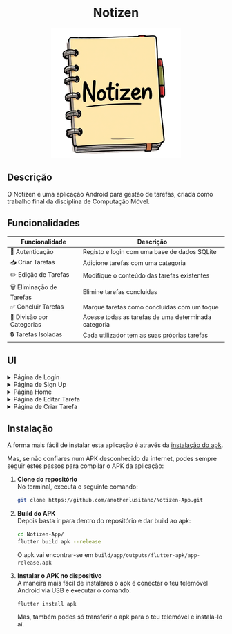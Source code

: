 <div align="center">
  <h1>Notizen</h1>
  <img src="./assets/notizen.png" height=300 width=300 />
</div>

## Descrição

O Notizen é uma aplicação Android para gestão de tarefas, criada como trabalho final da disciplina de Computação Móvel.

## Funcionalidades
| **Funcionalidade**               | **Descrição**                                                                 |
|---------------------------|-------------------------------------------------------------------------------|
| 🔐 Autenticação           | Registo e login com uma base de dados SQLite                                            |
| 📥 Criar Tarefas          | Adicione tarefas com uma categoria                                    |
| ✏️ Edição de Tarefas        | Modifique o conteúdo das tarefas existentes                                      |
| 🗑️ Eliminação de Tarefas        | Elimine tarefas concluidas                                 |
| ✅ Concluir Tarefas       | Marque tarefas como concluídas com um toque                                   |
| 📑 Divisão por Categorias              | Acesse todas as tarefas de uma determinada categoria                                           |
| 🔒 Tarefas Isoladas | Cada utilizador tem as suas próprias tarefas                           |

## UI
<details>
  <summary>Página de Login</summary>
  <img src="./assets/login-page.png" height=600 width=300 />
  <img src="./assets/login-page2.png" height=600 width=300 />
</details>
<details>
  <summary>Página de Sign Up</summary>
  <img src="./assets/signup-page.png" height=600 width=300 />
  <img src="./assets/signup-page2.png" height=600 width=300 />
</details>
<details>
  <summary>Página Home</summary>
  <img src="./assets/home-page.png" height=600 width=300 />
  <img src="./assets/home-page2.png" height=600 width=300 />
</details>
<details>
  <summary>Página de Editar Tarefa</summary>
  <img src="./assets/edit-todo-popup.png" height=600 width=300 />
  <img src="./assets/edit-todo-popup2.png" height=600 width=300 />
</details>
<details>
  <summary>Página de Criar Tarefa</summary>
  <img src="./assets/create-todo-page.png" height=600 width=300 />
  <img src="./assets/create-todo-page2.png" height=600 width=300 />
</details>

## Instalação

A forma mais fácil de instalar esta aplicação é através da [instalação do apk](https://github.com/anotherlusitano/Notizen-App/releases/download/v1.0.0/notizen.apk).

Mas, se não confiares num APK desconhecido da internet, podes sempre seguir estes passos para compilar o APK da aplicação:

1. **Clone do repositório**  
   No terminal, executa o seguinte comando:  
   ```sh
   git clone https://github.com/anotherlusitano/Notizen-App.git
   ```  

1. **Build do APK**  
   Depois basta ir para dentro do repositório e dar build ao apk:  
   ```sh
   cd Notizen-App/
   flutter build apk --release
   ```
   O apk vai encontrar-se em `build/app/outputs/flutter-apk/app-release.apk`

2. **Instalar o APK no dispositivo**  
   A maneira mais fácil de instalares o apk é conectar o teu telemóvel Android via USB e executar o comando:  
   ```sh
   flutter install apk
   ```
   Mas, também podes só transferir o apk para o teu telemóvel e instala-lo aí.

